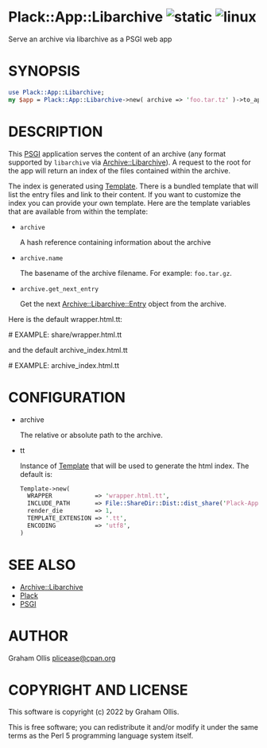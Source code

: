 # Plack::App::Libarchive ![static](https://github.com/uperl/Plack-App-Libarchive/workflows/static/badge.svg) ![linux](https://github.com/uperl/Plack-App-Libarchive/workflows/linux/badge.svg)

Serve an archive via libarchive as a PSGI web app

# SYNOPSIS

```perl
use Plack::App::Libarchive;
my $app = Plack::App::Libarchive->new( archive => 'foo.tar.tz' )->to_app;
```

# DESCRIPTION

This [PSGI](https://metacpan.org/pod/PSGI) application serves the content of an archive (any format supported
by `libarchive` via [Archive::Libarchive](https://metacpan.org/pod/Archive::Libarchive)).  A request to the root for the
app will return an index of the files contained within the archive.

The index is generated using [Template](https://metacpan.org/pod/Template).  There is a bundled template that
will list the entry files and link to their content.  If you want to customize
the index you can provide your own template.  Here are the template variables
that are available from within the template:

- `archive`

    A hash reference containing information about the archive

- `archive.name`

    The basename of the archive filename.  For example: `foo.tar.gz`.

- `archive.get_next_entry`

    Get the next [Archive::Libarchive::Entry](https://metacpan.org/pod/Archive::Libarchive::Entry) object from the archive.

Here is the default wrapper.html.tt:

\# EXAMPLE: share/wrapper.html.tt

and the default archive\_index.html.tt

\# EXAMPLE: archive\_index.html.tt

# CONFIGURATION

- archive

    The relative or absolute path to the archive.

- tt

    Instance of [Template](https://metacpan.org/pod/Template) that will be used to generate the html index.  The default
    is:

    ```perl
    Template->new(
      WRAPPER            => 'wrapper.html.tt',
      INCLUDE_PATH       => File::ShareDir::Dist::dist_share('Plack-App-Libarchive'),
      render_die         => 1,
      TEMPLATE_EXTENSION => '.tt',
      ENCODING           => 'utf8',
    )
    ```

# SEE ALSO

- [Archive::Libarchive](https://metacpan.org/pod/Archive::Libarchive)
- [Plack](https://metacpan.org/pod/Plack)
- [PSGI](https://metacpan.org/pod/PSGI)

# AUTHOR

Graham Ollis <plicease@cpan.org>

# COPYRIGHT AND LICENSE

This software is copyright (c) 2022 by Graham Ollis.

This is free software; you can redistribute it and/or modify it under
the same terms as the Perl 5 programming language system itself.
